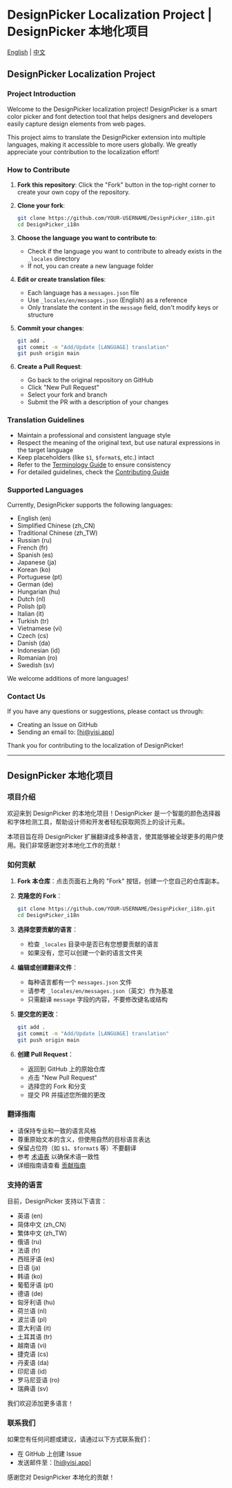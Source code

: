 # DesignPicker Localization Project | DesignPicker 本地化项目 

[English](#designpicker-localization-project) | [中文](#designpicker-本地化项目)



## DesignPicker Localization Project

### Project Introduction

Welcome to the DesignPicker localization project! DesignPicker is a smart color picker and font detection tool that helps designers and developers easily capture design elements from web pages.

This project aims to translate the DesignPicker extension into multiple languages, making it accessible to more users globally. We greatly appreciate your contribution to the localization effort!

### How to Contribute

1. **Fork this repository**: Click the "Fork" button in the top-right corner to create your own copy of the repository.

2. **Clone your fork**:
   ```bash
   git clone https://github.com/YOUR-USERNAME/DesignPicker_i18n.git
   cd DesignPicker_i18n
   ```

3. **Choose the language you want to contribute to**:
   - Check if the language you want to contribute to already exists in the `_locales` directory
   - If not, you can create a new language folder

4. **Edit or create translation files**:
   - Each language has a `messages.json` file
   - Use `_locales/en/messages.json` (English) as a reference
   - Only translate the content in the `message` field, don't modify keys or structure

5. **Commit your changes**:
   ```bash
   git add .
   git commit -m "Add/Update [LANGUAGE] translation"
   git push origin main
   ```

6. **Create a Pull Request**:
   - Go back to the original repository on GitHub
   - Click "New Pull Request"
   - Select your fork and branch
   - Submit the PR with a description of your changes

### Translation Guidelines

- Maintain a professional and consistent language style
- Respect the meaning of the original text, but use natural expressions in the target language
- Keep placeholders (like `$1`, `$format$`, etc.) intact
- Refer to the [Terminology Guide](docs/TERMS.md) to ensure consistency
- For detailed guidelines, check the [Contributing Guide](docs/CONTRIBUTING.md)

### Supported Languages

Currently, DesignPicker supports the following languages:

- English (en)
- Simplified Chinese (zh_CN)
- Traditional Chinese (zh_TW)
- Russian (ru)
- French (fr)
- Spanish (es)
- Japanese (ja)
- Korean (ko)
- Portuguese (pt)
- German (de)
- Hungarian (hu)
- Dutch (nl)
- Polish (pl)
- Italian (it)
- Turkish (tr)
- Vietnamese (vi)
- Czech (cs)
- Danish (da)
- Indonesian (id)
- Romanian (ro)
- Swedish (sv)

We welcome additions of more languages!

### Contact Us

If you have any questions or suggestions, please contact us through:

- Creating an Issue on GitHub
- Sending an email to: [hi@yisi.app]

Thank you for contributing to the localization of DesignPicker!

---

## DesignPicker 本地化项目

### 项目介绍

欢迎来到 DesignPicker 的本地化项目！DesignPicker 是一个智能的颜色选择器和字体检测工具，帮助设计师和开发者轻松获取网页上的设计元素。

本项目旨在将 DesignPicker 扩展翻译成多种语言，使其能够被全球更多的用户使用。我们非常感谢您对本地化工作的贡献！

### 如何贡献

1. **Fork 本仓库**：点击页面右上角的 "Fork" 按钮，创建一个您自己的仓库副本。

2. **克隆您的 Fork**：
   ```bash
   git clone https://github.com/YOUR-USERNAME/DesignPicker_i18n.git
   cd DesignPicker_i18n
   ```

3. **选择您要贡献的语言**：
   - 检查 `_locales` 目录中是否已有您想要贡献的语言
   - 如果没有，您可以创建一个新的语言文件夹

4. **编辑或创建翻译文件**：
   - 每种语言都有一个 `messages.json` 文件
   - 请参考 `_locales/en/messages.json`（英文）作为基准
   - 只需翻译 `message` 字段的内容，不要修改键名或结构

5. **提交您的更改**：
   ```bash
   git add .
   git commit -m "Add/Update [LANGUAGE] translation"
   git push origin main
   ```

6. **创建 Pull Request**：
   - 返回到 GitHub 上的原始仓库
   - 点击 "New Pull Request"
   - 选择您的 Fork 和分支
   - 提交 PR 并描述您所做的更改

### 翻译指南

- 请保持专业和一致的语言风格
- 尊重原始文本的含义，但使用自然的目标语言表达
- 保留占位符（如 `$1`、`$format$` 等）不要翻译
- 参考 [术语表](docs/TERMS.md) 以确保术语一致性
- 详细指南请查看 [贡献指南](docs/CONTRIBUTING.md)

### 支持的语言

目前，DesignPicker 支持以下语言：

- 英语 (en)
- 简体中文 (zh_CN)
- 繁体中文 (zh_TW)
- 俄语 (ru)
- 法语 (fr)
- 西班牙语 (es)
- 日语 (ja)
- 韩语 (ko)
- 葡萄牙语 (pt)
- 德语 (de)
- 匈牙利语 (hu)
- 荷兰语 (nl)
- 波兰语 (pl)
- 意大利语 (it)
- 土耳其语 (tr)
- 越南语 (vi)
- 捷克语 (cs)
- 丹麦语 (da)
- 印尼语 (id)
- 罗马尼亚语 (ro)
- 瑞典语 (sv)

我们欢迎添加更多语言！

### 联系我们

如果您有任何问题或建议，请通过以下方式联系我们：

- 在 GitHub 上创建 Issue
- 发送邮件至：[hi@yisi.app]

感谢您对 DesignPicker 本地化的贡献！
